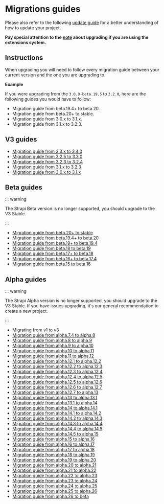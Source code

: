 # Migrations guides

Please also refer to the following [update guide](../guides/update-version.md) for a better understanding of how to update your project. 

**Pay special attention to the [note](../guides/update-version.md#extensions) about upgrading if you are using the extensions system.**

## Instructions

When upgrading you will need to follow every migration guide between your current version and the one you are upgrading to.

**Example**

If you were upgrading from the `3.0.0-beta.19.5` to `3.2.0`, here are the following guides you would have to follow:

- Migration guide from beta.19.4+ to beta.20.
- Migration guide from beta.20+ to stable.
- Migration guide from 3.0.x to 3.1.x.
- Migration guide from 3.1.x to 3.2.3.

## V3 guides

- [Migration guide from 3.3.x to 3.4.0](migration-guide-3.3.x-to-3.4.0.md)
- [Migration guide from 3.2.5 to 3.3.0](migration-guide-3.2.5-to-3.3.0.md)
- [Migration guide from 3.2.3 to 3.2.4](migration-guide-3.2.3-to-3.2.4.md)
- [Migration guide from 3.1.x to 3.2.3](migration-guide-3.1.x-to-3.2.x.md)
- [Migration guide from 3.0.x to 3.1.x](migration-guide-3.0.x-to-3.1.x.md)


## Beta guides

::: warning

The Strapi Beta version is no longer supported, you should upgrade to the V3 Stable.

:::

- [Migration guide from beta.20+ to stable](migration-guide-beta.20-to-3.0.0.md)
- [Migration guide from beta.19.4+ to beta.20](migration-guide-beta.19-to-beta.20.md)
- [Migration guide from beta.19+ to beta.19.4](migration-guide-beta.19-to-beta.19.4.md)
- [Migration guide from beta.18 to beta.19](migration-guide-beta.18-to-beta.19.md)
- [Migration guide from beta.17+ to beta.18](migration-guide-beta.17-to-beta.18.md)
- [Migration guide from beta.16+ to beta.17.4](migration-guide-beta.16-to-beta.17.4.md)
- [Migration guide from beta.15 to beta.16](migration-guide-beta.15-to-beta.16.md)

## Alpha guides

::: warning

The Strapi Alpha version is no longer supported, you should upgrade to the V3 Stable.
If you have issues upgrading, it's our general recommendation to create a new project.

:::

- [Migrating from v1 to v3](migration-guide-1-to-3.md)
- [Migration guide from alpha.7.4 to alpha.8](migration-guide-alpha.7.4-to-alpha.8.md)
- [Migration guide from alpha.8 to alpha.9](migration-guide-alpha.8-to-alpha.9.md)
- [Migration guide from alpha.9 to alpha.10](migration-guide-alpha.9-to-alpha.10.md)
- [Migration guide from alpha.10 to alpha.11](migration-guide-alpha.10-to-alpha.11.md)
- [Migration guide from alpha.11 to alpha.12](migration-guide-alpha.11-to-alpha.12.md)
- [Migration guide from alpha.12.1 to alpha.12.2](migration-guide-alpha.12.1-to-alpha.12.2.md)
- [Migration guide from alpha.12.2 to alpha.12.3](migration-guide-alpha.12.2-to-alpha.12.3.md)
- [Migration guide from alpha.12.3 to alpha.12.4](migration-guide-alpha.12.3-to-alpha.12.4.md)
- [Migration guide from alpha.12.4 to alpha.12.5](migration-guide-alpha.12.4-to-alpha.12.5.md)
- [Migration guide from alpha.12.5 to alpha.12.6](migration-guide-alpha.12.5-to-alpha.12.6.md)
- [Migration guide from alpha.12.6 to alpha.12.7](migration-guide-alpha.12.6-to-alpha.12.7.md)
- [Migration guide from alpha.12.7 to alpha.13](migration-guide-alpha.12.7-to-alpha.13.md)
- [Migration guide from alpha.13 to alpha.13.1](migration-guide-alpha.13-to-alpha.13.1.md)
- [Migration guide from alpha.13.1 to alpha.14](migration-guide-alpha.13.1-to-alpha.14.md)
- [Migration guide from alpha.14 to alpha.14.1](migration-guide-alpha.14-to-alpha.14.1.md)
- [Migration guide from alpha.14.1 to alpha.14.2](migration-guide-alpha.14.1-to-alpha.14.2.md)
- [Migration guide from alpha.14.2 to alpha.14.3](migration-guide-alpha.14.2-to-alpha.14.3.md)
- [Migration guide from alpha.14.3 to alpha.14.4](migration-guide-alpha.14.3-to-alpha.14.4.md)
- [Migration guide from alpha.14.4 to alpha.14.5](migration-guide-alpha.14.4-to-alpha.14.5.md)
- [Migration guide from alpha.14.5 to alpha.15](migration-guide-alpha.14.5-to-alpha.15.md)
- [Migration guide from alpha.15 to alpha.16](migration-guide-alpha.15-to-alpha.16.md)
- [Migration guide from alpha.16 to alpha.17](migration-guide-alpha.16-to-alpha.17.md)
- [Migration guide from alpha.17 to alpha.18](migration-guide-alpha.17-to-alpha.18.md)
- [Migration guide from alpha.18 to alpha.19](migration-guide-alpha.18-to-alpha.19.md)
- [Migration guide from alpha.19 to alpha.20](migration-guide-alpha.19-to-alpha.20.md)
- [Migration guide from alpha.20 to alpha.21](migration-guide-alpha.20-to-alpha.21.md)
- [Migration guide from alpha.21 to alpha.22](migration-guide-alpha.21-to-alpha.22.md)
- [Migration guide from alpha.22 to alpha.23](migration-guide-alpha.22-to-alpha.23.md)
- [Migration guide from alpha.23 to alpha.24](migration-guide-alpha.23-to-alpha.24.md)
- [Migration guide from alpha.24 to alpha.25](migration-guide-alpha.24-to-alpha.25.md)
- [Migration guide from alpha.25 to alpha.26](migration-guide-alpha.25-to-alpha.26.md)
- [Migration guide from alpha.26 to beta](migration-guide-alpha.26-to-beta.md)
